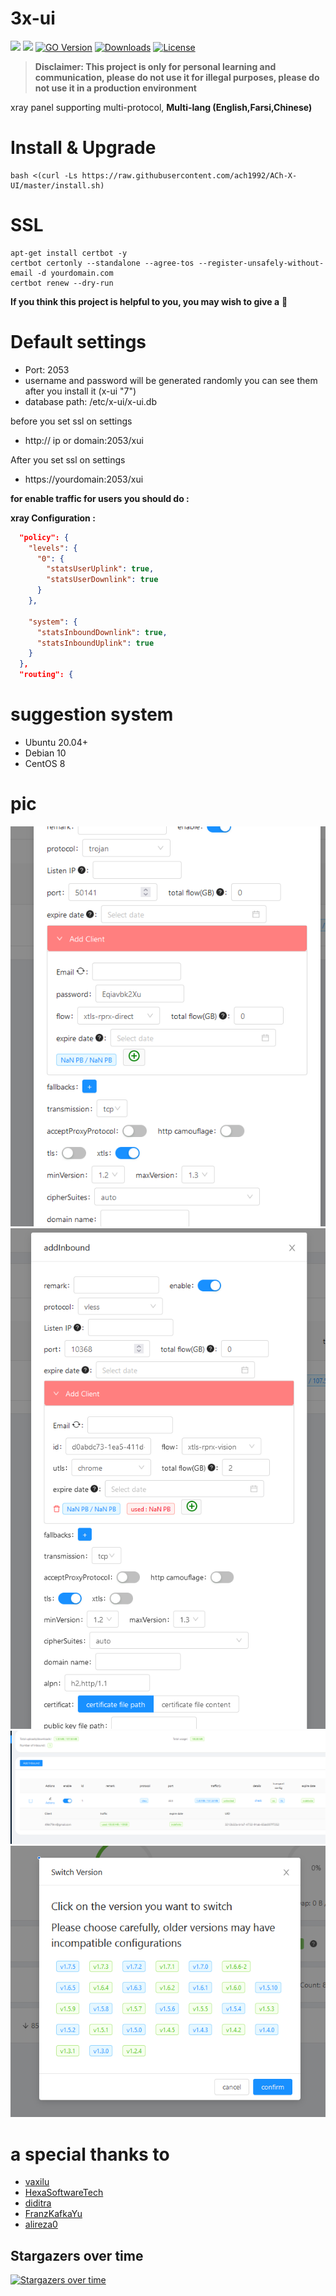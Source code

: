 # 3x-ui
![](https://img.shields.io/github/v/release/ach1992/ACh-X-UI.svg)
![](https://img.shields.io/github/actions/workflow/status/ach1992/ACh-X-UI/release.yml.svg)
[![GO Version](https://img.shields.io/github/go-mod/go-version/ach1992/ACh-X-UI.svg)](https://img.shields.io/github/go-mod/go-version/ach1992/ACh-X-UI)
[![Downloads](https://img.shields.io/github/downloads/ach1992/ACh-X-UI/total.svg)](https://img.shields.io/github/downloads/ach1992/ACh-X-UI/total)
[![License](https://img.shields.io/badge/license-GPL%20V3-blue.svg?longCache=true)](https://www.gnu.org/licenses/gpl-3.0.en.html)

> **Disclaimer: This project is only for personal learning and communication, please do not use it for illegal purposes, please do not use it in a production environment**

xray panel supporting multi-protocol, **Multi-lang (English,Farsi,Chinese)**

# Install & Upgrade

```
bash <(curl -Ls https://raw.githubusercontent.com/ach1992/ACh-X-UI/master/install.sh)
```

# SSL
```
apt-get install certbot -y
certbot certonly --standalone --agree-tos --register-unsafely-without-email -d yourdomain.com
certbot renew --dry-run
```

**If you think this project is helpful to you, you may wish to give a** :star2: 

# Default settings

- Port: 2053
- username and password will be generated randomly you can see them after you install it (x-ui "7")
- database path: /etc/x-ui/x-ui.db

before you set ssl on settings
- http:// ip or domain:2053/xui

After you set ssl on settings 
- https://yourdomain:2053/xui

**for enable traffic for users you should do :**

**xray Configuration :**
```json
  "policy": {
    "levels": {
      "0": {
        "statsUserUplink": true,
        "statsUserDownlink": true
      }
    },

    "system": {
      "statsInboundDownlink": true,
      "statsInboundUplink": true
    }
  },
  "routing": {
```

# suggestion system
- Ubuntu 20.04+
- Debian 10
- CentOS 8

# pic

![1](https://raw.githubusercontent.com/ach1992/ACh-X-UI/main/media/1.png)
![2](https://raw.githubusercontent.com/ach1992/ACh-X-UI/main/media/2.png)
![3](https://raw.githubusercontent.com/ach1992/ACh-X-UI/main/media/3.png)
![4](https://raw.githubusercontent.com/ach1992/ACh-X-UI/main/media/4.png)

# a special thanks to
- [vaxilu](https://github.com/vaxilu/)
- [HexaSoftwareTech](https://github.com/HexaSoftwareTech/)
- [diditra](https://github.com/diditra/)
- [FranzKafkaYu](https://github.com/FranzKafkaYu)
- [alireza0](https://github.com/alireza0/)


## Stargazers over time

[![Stargazers over time](https://starchart.cc/ach1992/ACh-X-UI.svg)](https://starchart.cc/ach1992/ACh-X-UI)
